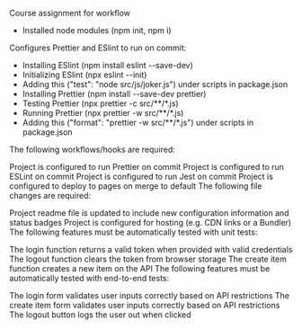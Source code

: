 Course assignment for workflow


- Installed node modules (npm init, npm i)

Configures Prettier and ESlint to run on commit:
- Installing ESlint (npm install eslint --save-dev)
- Initializing ESlint (npx eslint --init)
- Adding this ("test": "node src/js/joker.js") under scripts in package.json
- Installing Prettier (npm install --save-dev prettier)
- Testing Prettier (npx prettier -c src/**/*.js)
- Running Prettier (npx prettier -w src/**/*.js)
- Adding this ("format": "prettier -w src/**/*.js") under scripts in package.json


The following workflows/hooks are required:

Project is configured to run Prettier on commit
Project is configured to run ESLint on commit
Project is configured to run Jest on commit
Project is configured to deploy to pages on merge to default
The following file changes are required:

Project readme file is updated to include new configuration information and status badges
Project is configured for hosting (e.g. CDN links or a Bundler)
The following features must be automatically tested with unit tests:

The login function returns a valid token when provided with valid credentials
The logout function clears the token from browser storage
The create item function creates a new item on the API
The following features must be automatically tested with end-to-end tests:

The login form validates user inputs correctly based on API restrictions
The create item form validates user inputs correctly based on API restrictions
The logout button logs the user out when clicked